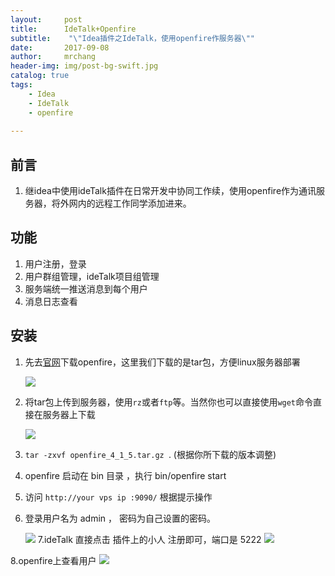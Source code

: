 ```yaml
---
layout:     post
title:      IdeTalk+Openfire
subtitle:    "\"Idea插件之IdeTalk，使用openfire作服务器\""
date:       2017-09-08
author:     mrchang
header-img: img/post-bg-swift.jpg
catalog: true
tags:
    - Idea
    - IdeTalk
    - openfire
   
---
```


## 前言
1. 继idea中使用ideTalk插件在日常开发中协同工作续，使用openfire作为通讯服务器，将外网内的远程工作同学添加进来。

## 功能
1. 用户注册，登录
2. 用户群组管理，ideTalk项目组管理
3. 服务端统一推送消息到每个用户
4. 消息日志查看

## 安装

1. 先去[官网](http://www.igniterealtime.org/downloads/index.jsp)下载openfire，这里我们下载的是tar包，方便linux服务器部署

	![](http://ovwa7dn9w.bkt.clouddn.com/17-9-8/4836705.jpg)

2. 将tar包上传到服务器，使用`rz`或者`ftp`等。当然你也可以直接使用`wget`命令直接在服务器上下载

	![](http://ovwa7dn9w.bkt.clouddn.com/17-9-8/96684657.jpg)
	
3. `tar -zxvf openfire_4_1_5.tar.gz `. (根据你所下载的版本调整)

4. openfire 启动在 bin 目录 ，执行 bin/openfire start 

5. 访问 `http://your vps ip :9090/` 根据提示操作

6. 登录用户名为 admin ， 密码为自己设置的密码。

   ![](http://ovwa7dn9w.bkt.clouddn.com/17-9-8/24688095.jpg)
7.ideTalk 直接点击 插件上的小人 注册即可，端口是 5222 
	![](http://ovwa7dn9w.bkt.clouddn.com/17-9-8/62768282.jpg)
	
8.openfire上查看用户
	![](http://ovwa7dn9w.bkt.clouddn.com/17-9-8/8605390.jpg)

	
